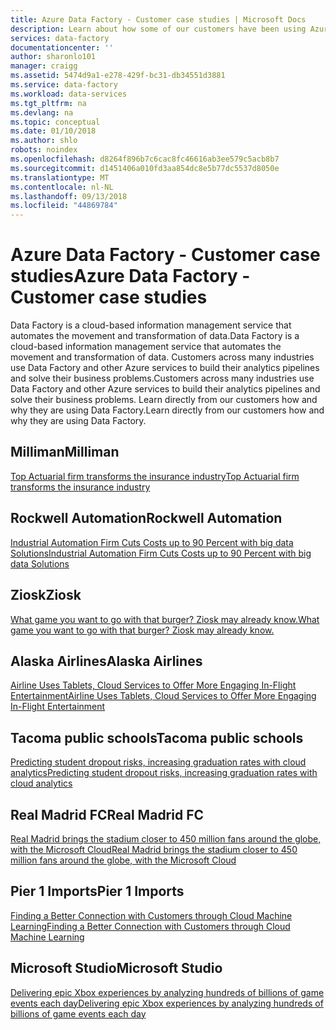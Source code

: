 ```yaml
---
title: Azure Data Factory - Customer case studies | Microsoft Docs
description: Learn about how some of our customers have been using Azure Data Factory.
services: data-factory
documentationcenter: ''
author: sharonlo101
manager: craigg
ms.assetid: 5474d9a1-e278-429f-bc31-db34551d3881
ms.service: data-factory
ms.workload: data-services
ms.tgt_pltfrm: na
ms.devlang: na
ms.topic: conceptual
ms.date: 01/10/2018
ms.author: shlo
robots: noindex
ms.openlocfilehash: d8264f896b7c6cac8fc46616ab3ee579c5acb8b7
ms.sourcegitcommit: d1451406a010fd3aa854dc8e5b77dc5537d8050e
ms.translationtype: MT
ms.contentlocale: nl-NL
ms.lasthandoff: 09/13/2018
ms.locfileid: "44869784"
---
```

# <a name="azure-data-factory---customer-case-studies"></a><span data-ttu-id="30155-103">Azure Data Factory - Customer case studies</span><span class="sxs-lookup"><span data-stu-id="30155-103">Azure Data Factory - Customer case studies</span></span>
<span data-ttu-id="30155-104">Data Factory is a cloud-based information management service that automates the movement and transformation of data.</span><span class="sxs-lookup"><span data-stu-id="30155-104">Data Factory is a cloud-based information management service that automates the movement and transformation of data.</span></span> <span data-ttu-id="30155-105">Customers across many industries use Data Factory and other Azure services to build their analytics pipelines and solve their business problems.</span><span class="sxs-lookup"><span data-stu-id="30155-105">Customers across many industries use Data Factory and other Azure services to build their analytics pipelines and solve their business problems.</span></span>  <span data-ttu-id="30155-106">Learn directly from our customers how and why they are using Data Factory.</span><span class="sxs-lookup"><span data-stu-id="30155-106">Learn directly from our customers how and why they are using Data Factory.</span></span>

## <a name="milliman"></a><span data-ttu-id="30155-107">Milliman</span><span class="sxs-lookup"><span data-stu-id="30155-107">Milliman</span></span>
[<span data-ttu-id="30155-108">Top Actuarial firm transforms the insurance industry</span><span class="sxs-lookup"><span data-stu-id="30155-108">Top Actuarial firm transforms the insurance industry</span></span>](https://customers.microsoft.com/Pages/CustomerStory.aspx?recid=20096)

## <a name="rockwell-automation"></a><span data-ttu-id="30155-109">Rockwell Automation</span><span class="sxs-lookup"><span data-stu-id="30155-109">Rockwell Automation</span></span>
[<span data-ttu-id="30155-110">Industrial Automation Firm Cuts Costs up to 90 Percent with big data Solutions</span><span class="sxs-lookup"><span data-stu-id="30155-110">Industrial Automation Firm Cuts Costs up to 90 Percent with big data Solutions</span></span>](https://customers.microsoft.com/Pages/CustomerStory.aspx?recid=18356)

## <a name="ziosk"></a><span data-ttu-id="30155-111">Ziosk</span><span class="sxs-lookup"><span data-stu-id="30155-111">Ziosk</span></span>
[<span data-ttu-id="30155-112">What game you want to go with that burger? Ziosk may already know.</span><span class="sxs-lookup"><span data-stu-id="30155-112">What game you want to go with that burger? Ziosk may already know.</span></span>](https://customers.microsoft.com/Pages/CustomerStory.aspx?recid=18294)

## <a name="alaska-airlines"></a><span data-ttu-id="30155-113">Alaska Airlines</span><span class="sxs-lookup"><span data-stu-id="30155-113">Alaska Airlines</span></span>
[<span data-ttu-id="30155-114">Airline Uses Tablets, Cloud Services to Offer More Engaging In-Flight Entertainment</span><span class="sxs-lookup"><span data-stu-id="30155-114">Airline Uses Tablets, Cloud Services to Offer More Engaging In-Flight Entertainment</span></span>](https://customers.microsoft.com/Pages/CustomerStory.aspx?recid=19357)

## <a name="tacoma-public-schools"></a><span data-ttu-id="30155-115">Tacoma public schools</span><span class="sxs-lookup"><span data-stu-id="30155-115">Tacoma public schools</span></span>
[<span data-ttu-id="30155-116">Predicting student dropout risks, increasing graduation rates with cloud analytics</span><span class="sxs-lookup"><span data-stu-id="30155-116">Predicting student dropout risks, increasing graduation rates with cloud analytics</span></span>](https://customers.microsoft.com/Pages/CustomerStory.aspx?recid=20703)

## <a name="real-madrid-fc"></a><span data-ttu-id="30155-117">Real Madrid FC</span><span class="sxs-lookup"><span data-stu-id="30155-117">Real Madrid FC</span></span>
[<span data-ttu-id="30155-118">Real Madrid brings the stadium closer to 450 million fans around the globe, with the Microsoft Cloud</span><span class="sxs-lookup"><span data-stu-id="30155-118">Real Madrid brings the stadium closer to 450 million fans around the globe, with the Microsoft Cloud</span></span>](https://customers.microsoft.com/Pages/CustomerStory.aspx?recid=20522)

## <a name="pier-1-imports"></a><span data-ttu-id="30155-119">Pier 1 Imports</span><span class="sxs-lookup"><span data-stu-id="30155-119">Pier 1 Imports</span></span>
[<span data-ttu-id="30155-120">Finding a Better Connection with Customers through Cloud Machine Learning</span><span class="sxs-lookup"><span data-stu-id="30155-120">Finding a Better Connection with Customers through Cloud Machine Learning</span></span>](https://customers.microsoft.com/Pages/CustomerStory.aspx?recid=11257)

## <a name="microsoft-studio"></a><span data-ttu-id="30155-121">Microsoft Studio</span><span class="sxs-lookup"><span data-stu-id="30155-121">Microsoft Studio</span></span>
[<span data-ttu-id="30155-122">Delivering epic Xbox experiences by analyzing hundreds of billions of game events each day</span><span class="sxs-lookup"><span data-stu-id="30155-122">Delivering epic Xbox experiences by analyzing hundreds of billions of game events each day</span></span>](https://customers.microsoft.com/en-us/story/xboxunlimited)
